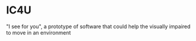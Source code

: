 # IC4U
"I see for you", a prototype of software that could help the visually impaired to move in an environment
